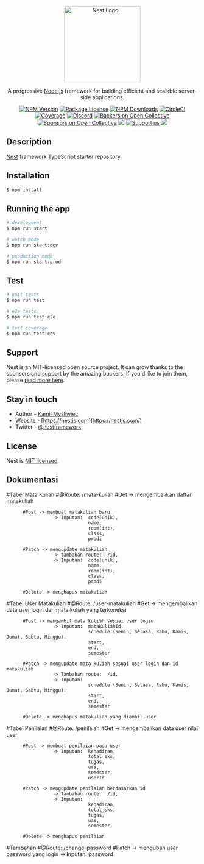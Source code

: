 <p align="center">
  <a href="http://nestjs.com/" target="blank"><img src="https://nestjs.com/img/logo-small.svg" width="200" alt="Nest Logo" /></a>
</p>

[circleci-image]: https://img.shields.io/circleci/build/github/nestjs/nest/master?token=abc123def456
[circleci-url]: https://circleci.com/gh/nestjs/nest

  <p align="center">A progressive <a href="http://nodejs.org" target="_blank">Node.js</a> framework for building efficient and scalable server-side applications.</p>
    <p align="center">
<a href="https://www.npmjs.com/~nestjscore" target="_blank"><img src="https://img.shields.io/npm/v/@nestjs/core.svg" alt="NPM Version" /></a>
<a href="https://www.npmjs.com/~nestjscore" target="_blank"><img src="https://img.shields.io/npm/l/@nestjs/core.svg" alt="Package License" /></a>
<a href="https://www.npmjs.com/~nestjscore" target="_blank"><img src="https://img.shields.io/npm/dm/@nestjs/common.svg" alt="NPM Downloads" /></a>
<a href="https://circleci.com/gh/nestjs/nest" target="_blank"><img src="https://img.shields.io/circleci/build/github/nestjs/nest/master" alt="CircleCI" /></a>
<a href="https://coveralls.io/github/nestjs/nest?branch=master" target="_blank"><img src="https://coveralls.io/repos/github/nestjs/nest/badge.svg?branch=master#9" alt="Coverage" /></a>
<a href="https://discord.gg/G7Qnnhy" target="_blank"><img src="https://img.shields.io/badge/discord-online-brightgreen.svg" alt="Discord"/></a>
<a href="https://opencollective.com/nest#backer" target="_blank"><img src="https://opencollective.com/nest/backers/badge.svg" alt="Backers on Open Collective" /></a>
<a href="https://opencollective.com/nest#sponsor" target="_blank"><img src="https://opencollective.com/nest/sponsors/badge.svg" alt="Sponsors on Open Collective" /></a>
  <a href="https://paypal.me/kamilmysliwiec" target="_blank"><img src="https://img.shields.io/badge/Donate-PayPal-ff3f59.svg"/></a>
    <a href="https://opencollective.com/nest#sponsor"  target="_blank"><img src="https://img.shields.io/badge/Support%20us-Open%20Collective-41B883.svg" alt="Support us"></a>
  <a href="https://twitter.com/nestframework" target="_blank"><img src="https://img.shields.io/twitter/follow/nestframework.svg?style=social&label=Follow"></a>
</p>
  <!--[![Backers on Open Collective](https://opencollective.com/nest/backers/badge.svg)](https://opencollective.com/nest#backer)
  [![Sponsors on Open Collective](https://opencollective.com/nest/sponsors/badge.svg)](https://opencollective.com/nest#sponsor)-->

## Description

[Nest](https://github.com/nestjs/nest) framework TypeScript starter repository.

## Installation

```bash
$ npm install
```

## Running the app

```bash
# development
$ npm run start

# watch mode
$ npm run start:dev

# production mode
$ npm run start:prod
```

## Test

```bash
# unit tests
$ npm run test

# e2e tests
$ npm run test:e2e

# test coverage
$ npm run test:cov
```

## Support

Nest is an MIT-licensed open source project. It can grow thanks to the sponsors and support by the amazing backers. If you'd like to join them, please [read more here](https://docs.nestjs.com/support).

## Stay in touch

- Author - [Kamil Myśliwiec](https://kamilmysliwiec.com)
- Website - [https://nestjs.com](https://nestjs.com/)
- Twitter - [@nestframework](https://twitter.com/nestframework)

## License

Nest is [MIT licensed](LICENSE).

## Dokumentasi

  #Tabel Mata Kuliah
  #@Route: /mata-kuliah
          #Get  -> mengembalikan daftar matakuliah

          #Post -> membuat matakuliah baru 
                     -> Inputan:  code(unik), 
                                  name, 
                                  room(int),
                                  class,
                                  prodi

          #Patch -> mengupdate matakuliah
                     -> tambahan route:  /id,
                     -> Inputan:  code(unik), 
                                  name, 
                                  room(int),
                                  class,
                                  prodi

          #Delete -> menghapus matakuliah

  #Tabel User Matakuliah
  #@Route: /user-matakuliah
          #Get  -> mengembalikan data user login dan mata   kuliah yang terkoneksi

          #Post -> mengambil mata kuliah sesuai user login
                     -> Inputan:  mataKuliahId,
                                  schedule (Senin, Selasa, Rabu, Kamis, Jumat, Sabtu, Minggu),
                                  start,
                                  end,
                                  semester

          #Patch -> mengupdate mata kuliah sesuai user login dan id matakuliah
                     -> Tambahan route:  /id,
                     -> Inputan:
                                  schedule (Senin, Selasa, Rabu, Kamis, Jumat, Sabtu, Minggu),
                                  start,
                                  end,
                                  semester

          #Delete -> menghapus matakuliah yang diambil user

  #Tabel Penilaian
  #@Route: /penilaian
          #Get  -> mengembalikan data user nilai user

          #Post -> membuat penilaian pada user
                     -> Inputan:  kehadiran,
                                  total_sks,
                                  tugas,
                                  uas,
                                  semester,
                                  userId

          #Patch -> mengupdate penilaian berdasarkan id
                     -> Tambahan route:  /id,
                     -> Inputan:
                                  kehadiran,
                                  total_sks,
                                  tugas,
                                  uas,
                                  semester,

          #Delete -> menghapus penilaian

  #Tambahan
  #@Route: /change-password
          #Patch  -> mengubah user password yang login
                     -> Inputan:  password
                                  

